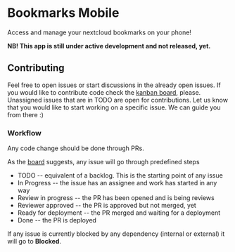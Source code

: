 # Bookmarks Mobile

Access and manage your nextcloud bookmarks on your phone!

**NB! This app is still under active development and not released, yet.**

## Contributing

Feel free to open issues or start discussions in the already open issues. If you would like
to contribute code check the [kanban board](projects/1), please. Unassigned issues that are
in TODO are open for contributions. Let us know that you would like to start working on a specific
issue. We can guide you from there :)

### Workflow

Any code change should be done through PRs.

As the [board](projects/1) suggests, any issue will go through predefined steps
* TODO -- equivalent of a backlog. This is the starting point of any issue
* In Progress -- the issue has an assignee and work has started in any way
* Review in progress -- the PR has been opened and is being reviews
* Reviewer approved -- the PR is approved but not merged, yet
* Ready for deployment -- the PR merged and waiting for a deployment
* Done -- the PR is deployed

If any issue is currently blocked by any dependency (internal or external) it will go to
__Blocked__.



